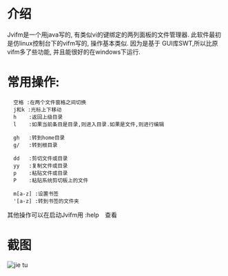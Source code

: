 介绍
=============

  Jvifm是一个用java写的, 有类似vi的键绑定的两列面板的文件管理器. 
此软件最初是仿linux控制台下的vifm写的, 操作基本类似. 因为是基于
GUI库SWT,所以比原vifm多了些功能, 并且能很好的在windows下运行.
 

常用操作:
=============

      空格 :在两个文件窗格之间切换
      j和k :光标上下移动
      h    :返回上级目录
      l    :如果当前条目是目录,则进入目录.如果是文件,则进行编辑

      gh   :转到home目录
      g/   :转到根目录

      dd   :剪切文件或目录
      yy   :复制文件或目录
      p    :粘贴文件或目录
      P    :粘贴系统剪切板上的文件

      m[a-z] :设置书签
      '[a-z] :转到书签的文件夹


其他操作可以在启动Jvifm用 :help　查看

截图
=============
![jie tu](https://raw.github.com/shrekwang/jvifm/master/site/jvifm.jpg)
